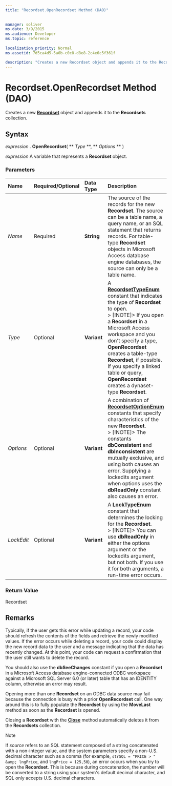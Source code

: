 ```yaml
---
title: "Recordset.OpenRecordset Method (DAO)"
 
 
manager: soliver
ms.date: 3/9/2015
ms.audience: Developer
ms.topic: reference
  
localization_priority: Normal
ms.assetid: 7d5ca4d5-5a0b-c0c8-d8e8-2c4e6c5f361f

description: "Creates a new Recordset object and appends it to the Recordsets collection."
---
```


# Recordset.OpenRecordset Method (DAO)

Creates a new **[Recordset](recordset-object-dao.md)** object and appends it to the **Recordsets** collection. 
  
## Syntax

 *expression*  . **OpenRecordset**( ** *Type* **, ** *Options* ** ) 
  
 *expression*  A variable that represents a **Recordset** object. 
  
### Parameters

|**Name**|**Required/Optional**|**Data Type**|**Description**|
|:-----|:-----|:-----|:-----|
| _Name_ <br/> |Required  <br/> |**String** <br/> |The source of the records for the new **Recordset**. The source can be a table name, a query name, or an SQL statement that returns records. For table-type **Recordset** objects in Microsoft Access database engine databases, the source can only be a table name.  <br/> |
| _Type_ <br/> |Optional  <br/> |**Variant** <br/> |A **[RecordsetTypeEnum](recordsettypeenum-enumeration-dao.md)** constant that indicates the type of **Recordset** to open.  <br/> > [!NOTE]> If you open a **Recordset** in a Microsoft Access workspace and you don't specify a type, **OpenRecordset** creates a table-type **Recordset**, if possible. If you specify a linked table or query, **OpenRecordset** creates a dynaset-type **Recordset**.           |
| _Options_ <br/> |Optional  <br/> |**Variant** <br/> |A combination of **[RecordsetOptionEnum](recordsetoptionenum-enumeration-dao.md)** constants that specify characteristics of the new **Recordset**.  <br/> > [!NOTE]> The constants **dbConsistent** and **dbInconsistent** are mutually exclusive, and using both causes an error. Supplying a lockedits argument when options uses the **dbReadOnly** constant also causes an error.           |
| _LockEdit_ <br/> |Optional  <br/> |**Variant** <br/> |A **[LockTypeEnum](locktypeenum-enumeration-dao.md)** constant that determines the locking for the **Recordset**.  <br/> > [!NOTE]> You can use **dbReadOnly** in either the options argument or the lockedits argument, but not both. If you use it for both arguments, a run-time error occurs.           |
   
### Return Value

Recordset
  
## Remarks

Typically, if the user gets this error while updating a record, your code should refresh the contents of the fields and retrieve the newly modified values. If the error occurs while deleting a record, your code could display the new record data to the user and a message indicating that the data has recently changed. At this point, your code can request a confirmation that the user still wants to delete the record.
  
You should also use the **dbSeeChanges** constant if you open a **Recordset** in a Microsoft Access database engine-connected ODBC workspace against a Microsoft SQL Server 6.0 (or later) table that has an IDENTITY column, otherwise an error may result. 
  
Opening more than one **Recordset** on an ODBC data source may fail because the connection is busy with a prior **OpenRecordset** call. One way around this is to fully populate the **Recordset** by using the **MoveLast** method as soon as the **Recordset** is opened. 
  
Closing a **Recordset** with the **[Close](connection-close-method-dao.md)** method automatically deletes it from the **Recordsets** collection. 
  
> [!NOTE]
> If  *source*  refers to an SQL statement composed of a string concatenated with a non-integer value, and the system parameters specify a non-U.S. decimal character such as a comma (for example,  `strSQL = "PRICE > " &amp; lngPrice`, and  `lngPrice = 125,50`), an error occurs when you try to open the **Recordset**. This is because during concatenation, the number will be converted to a string using your system's default decimal character, and SQL only accepts U.S. decimal characters. 
  

